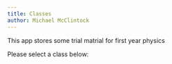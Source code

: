 ```yaml
---
title: Classes
author: Michael McClintock
---
```


This app stores some trial matrial for first year physics

Please select a class below:

<!-- vim: set ft=pdc: -->
